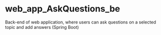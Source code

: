 # web_app_AskQuestions_be
Back-end of web application, where users can ask questions on a selected topic and add answers (Spring Boot)
